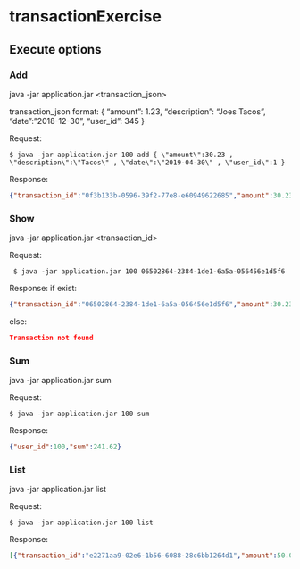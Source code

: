 # transactionExercise

## Execute options
### Add
java -jar application.jar <id> <transaction_json>

transaction_json format: { “amount”: 1.23, “description”: “Joes Tacos”, “date”:”2018-12-30”, “user_id”: 345 }

Request:
  ```console
  $ java -jar application.jar 100 add { \"amount\":30.23 , \"description\":\"Tacos\" , \"date\":\"2019-04-30\" , \"user_id\":1 }
   ```
Response:
  ```json
  {"transaction_id":"0f3b133b-0596-39f2-77e8-e60949622685","amount":30.23,"description":"Tacos","date":"2019-04-30","user_id":1}
  ```
### Show

java -jar application.jar <id> <transaction_id>

Request:
```console
 $ java -jar application.jar 100 06502864-2384-1de1-6a5a-056456e1d5f6
 ```
Response:
 if exist:
  ```json
  {"transaction_id":"06502864-2384-1de1-6a5a-056456e1d5f6","amount":30.23,"description":"Tacos","date":"2019-04-30","user_id":1}
  ```
 else:
  ```json
  Transaction not found
  ```
### Sum
java -jar application.jar <id> sum

Request:
  ```console
  $ java -jar application.jar 100 sum
  ```
Response:
  ```json
  {"user_id":100,"sum":241.62}
  ```
### List

java -jar application.jar <id> list

Request:
  ```console
  $ java -jar application.jar 100 list
  ```
Response:
  ```json
  [{"transaction_id":"e2271aa9-02e6-1b56-6088-28c6bb1264d1","amount":50.01,"description":"Pizza","date":"2019-12-30","user_id":345},{"transaction_id":"168543c7-ee89-d904-03dd-bc79d9ef4326","amount":10.23,"description":"Tacos","date":"2018-12-30","user_id":345},{"transaction_id":"b9d4b4dd-f097-53c9-3b41-b43e224ca699","amount":20.23,"description":"Hamburguesas","date":"2018-02-28","user_id":345},{"transaction_id":"c1dcbfef-63e4-a4c9-25fe-361f9702b58c","amount":40.23,"description":"Empanadas","date":"2018-01-30","user_id":345},{"transaction_id":"5d47793a-9ea9-2334-01e5-5156d87be013","amount":30.23,"description":"Tamales","date":"2017-12-30","user_id":345}]
  ```
